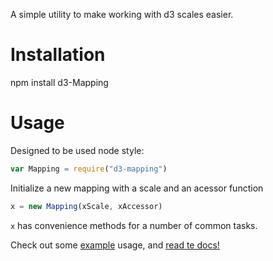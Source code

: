 A simple utility to make working with d3 scales easier.

# Installation #

npm install d3-Mapping

# Usage #

Designed to be used node style:

```js
var Mapping = require("d3-mapping")
```

Initialize a new mapping with a scale and an acessor function

```js
x = new Mapping(xScale, xAccessor)

```

`x` has convenience methods for a number of common tasks. 

Check out some [example](./example) usage, and [read te
docs!](./docs/Mapping.html)
